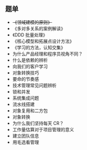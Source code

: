 ## 题单

- ~~《领域建模的原则》~~
- 《多对多关系的案例解读》
- 《DDD 批量处理》
- 《核心模型和拓展点设计方法》
- 《学习的方法，认知交集》
- 为什么产品经理和程序员视角不同？
- 什么是依赖的辨析
- 向我们的客户学习
- 对象转换技巧
- 要命的节奏感
- 技术管理常见问题辨析
- 锁和并发
- 系统集成问题
- 流水线搭建
- 对象复用和二方包
- 对象转换
- 为什么我们坚持每天 CR？
- 工作量估算对于项目管理的意义
- 建立团队信息
- 用毛选看管理
